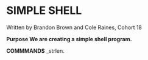 # SIMPLE SHELL

Written by Brandon Brown and  Cole Raines, Cohort 18

**Purpose We are creating a simple shell program.**

**COMMMANDS**
_strlen.


